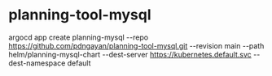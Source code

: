 # planning-tool-mysql



argocd app create planning-mysql --repo  https://github.com/pdngayan/planning-tool-mysql.git --revision main  --path helm/planning-mysql-chart --dest-server https://kubernetes.default.svc --dest-namespace default

